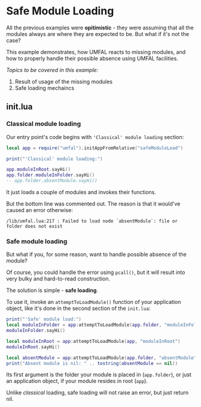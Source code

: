 # Safe Module Loading
All the previous examples were **opitimistic** - they were assuming that all the modules always are where they are expected to be. But what if it's not the case?

This example demonstrates, how UMFAL reacts to missing modules, and how to properly handle their possible absence using UMFAL facilities.

*Topics to be covered in this example:*
1. Result of usage of the missing modules
2. Safe loading mechaincs

## init.lua
### Classical module loading
Our entry point's code begins with `'Classical' module loading` section:

```lua
local app = require("umfal").initAppFromRelative("safeModuleLoad")

print("'Classical' module loading:")

app.moduleInRoot.sayHi()
app.folder.moduleInFolder.sayHi()
-- app.folder.absentModule.sayHi()
```

It just loads a couple of modules and invokes their functions.

But the bottom line was commented out. The reason is that it would've caused an error otherwise:
```
/lib/umfal.lua:217 : Failed to load node `absentModule`: file or folder does not exist
```
### Safe module loading
But what if you, for some reason, want to handle possible absence of the module?

Of course, you could handle the error using `pcall()`, but it will result into very bulky and hard-to-read construction.

The solution is simple - **safe loading**.

To use it, invoke an `attemptToLoadModule()` function of your application object, like it's done in the second section of the `init.lua`:
```lua
print("'Safe' module load:")
local moduleInFolder = app:attemptToLoadModule(app.folder, "moduleInFolder")
moduleInFolder.sayHi()

local moduleInRoot = app:attemptToLoadModule(app, "moduleInRoot")
moduleInRoot.sayHi()

local absentModule = app:attemptToLoadModule(app.folder, "absentModule")
print("Absent module is nil: " .. tostring(absentModule == nil))
```

Its first argument is the folder your module is placed in (`app.folder`), or just an application object, if your module resides in root (`app`).

Unlike *classical* loading, safe loading will not raise an error, but just return nil.